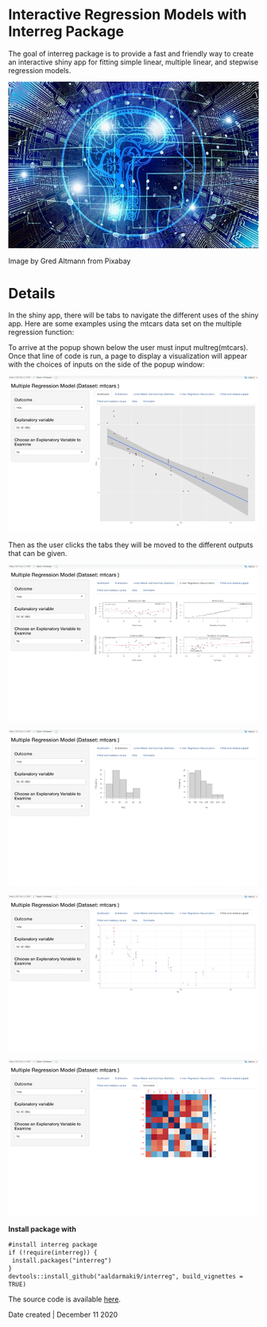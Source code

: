 # Interactive Regression Models with Interreg Package 

The goal of interreg package is to provide a fast and friendly way to create an interactive shiny app for fitting simple linear, multiple linear, and stepwise regression models.

![ ](ai.jpg)

Image by Gred Altmann from Pixabay

 
# Details

In the shiny app, there will be tabs to navigate the different uses of the shiny app. Here are some examples using the mtcars data set on the multiple regression function:

To arrive at the popup shown below the user must input multreg(mtcars).
Once that line of code is run, a page to display a visualization will appear with the choices of inputs on the side of the popup window:

![ ](sp.png)

Then as the user clicks the tabs they will be moved to the different outputs that can be given.

![ ](ap.png)

![ ](dt.png)

![ ](fg.png)

![ ](corr.png)

**Install package with**

```{r}
#install interreg package
if (!require(interreg)) {
 install.packages("interreg")
}
devtools::install_github("aaldarmaki9/interreg", build_vignettes = TRUE)
```

The source code is available [here](https://github.com/aaldarmaki9/interreg).




Date created | December 11 2020




